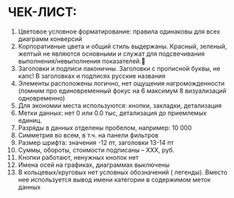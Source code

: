 # ЧЕК-ЛИСТ:

1. Цветовое условное форматирование: правила одинаковы для всех диаграмм конверсий
2. Корпоративные цвета и общий стиль выдержаны. Красный, зеленый, желтый не являются основными и служат для подсвечивания выполнения/невыполнения показателей.
3. Заголовки и подписи лаконичны. Заголовки с прописной буквы, не капс! В заголовках и подписях русские названия
4. Элементы расположены логично, нет ощущения нагроможденности (помним про единовременный фокус на 6 максимум 8 визуализаций одновременно)
5. Для экономии места используются: кнопки, закладки, детализация
6. Метки данных: нет 0 или 0.0 тыс, детализация до приемлемых единиц.
7. Разряды в данных отделены пробелом, например: 10 000
8. Симметрия во всем, в т.ч. на панели фильтров
9. Размер шрифта: значения -12 пт, заголовки 13-14 пт
10. Суммы, обороты, стоимости подписаны  – ХХХ, руб.
11. Кнопки работают, ненужных кнопок нет
12. Имена осей на графиках, диаграммах выключены
13. В кольцевых/круговых нет условных обозначений ( легенды). Вместо нее используется вывод имени категории в содержимом меток данных